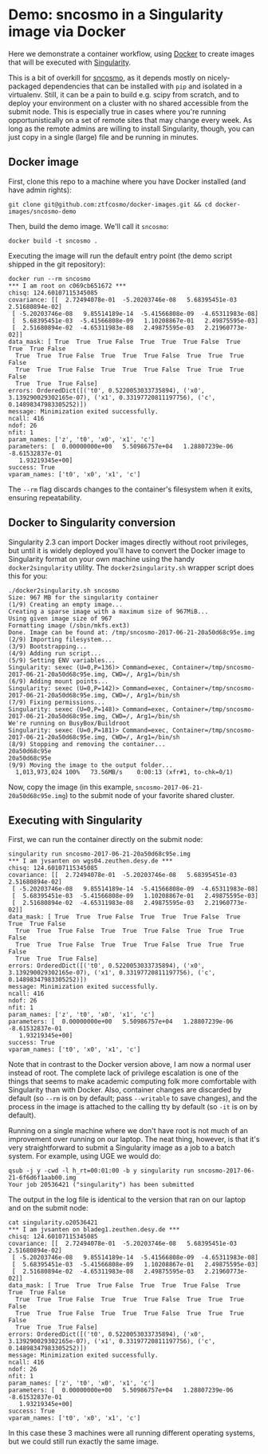 # Demo: sncosmo in a Singularity image via Docker

Here we demonstrate a container workflow, using [Docker](https://www.docker.com) to create images that will be executed with [Singularity](http://singularity.lbl.gov).

This is a bit of overkill for
[sncosmo](http://sncosmo.readthedocs.io/en/v1.5.1/), as it depends mostly on
nicely-packaged dependencies that can be installed with `pip` and isolated in a
virtualenv. Still, it can be a pain to build e.g. scipy from scratch, and to
deploy your environment on a cluster with no shared accessible from the submit
node. This is especially true in cases where you're running opportunistically
on a set of remote sites that may change every week. As long as the remote
admins are willing to install Singularity, though, you can just copy in a
single (large) file and be running in minutes.

## Docker image

First, clone this repo to a machine where you have Docker installed (and have admin rights):

```
git clone git@github.com:ztfcosmo/docker-images.git && cd docker-images/sncosmo-demo
```

Then, build the demo image. We'll call it `sncosmo`:

```
docker build -t sncosmo .
```

Executing the image will run the default entry point (the demo script shipped in the git repository):

```
docker run --rm sncosmo
*** I am root on c069cb651672 ***
chisq: 124.60107115345085
covariance: [[  2.72494078e-01  -5.20203746e-08   5.68395451e-03   2.51680894e-02]
 [ -5.20203746e-08   9.85514189e-14  -5.41566808e-09  -4.65311983e-08]
 [  5.68395451e-03  -5.41566808e-09   1.10208867e-01   2.49875595e-03]
 [  2.51680894e-02  -4.65311983e-08   2.49875595e-03   2.21960773e-02]]
data_mask: [ True  True  True False  True  True  True False  True  True  True False
  True  True  True False  True  True  True False  True  True  True False
  True  True  True False  True  True  True False  True  True  True False
  True  True  True False]
errors: OrderedDict([('t0', 0.5220053033735894), ('x0', 3.139290029302165e-07), ('x1', 0.33197720811197756), ('c', 0.14898347983305252)])
message: Minimization exited successfully.
ncall: 416
ndof: 26
nfit: 1
param_names: ['z', 't0', 'x0', 'x1', 'c']
parameters: [  0.00000000e+00   5.50986757e+04   1.28807239e-06  -8.61532837e-01
   1.93219345e+00]
success: True
vparam_names: ['t0', 'x0', 'x1', 'c']
```

The `--rm` flag discards changes to the container's filesystem when it exits,
ensuring repeatability.

## Docker to Singularity conversion

Singularity 2.3 can import Docker images directly without root privileges, but
until it is widely deployed you'll have to convert the Docker image to
Singularity format on your own machine using the handy `docker2singularity`
utility. The `docker2singularity.sh` wrapper script does this for you:

```
./docker2singularity.sh sncosmo
Size: 967 MB for the singularity container
(1/9) Creating an empty image...
Creating a sparse image with a maximum size of 967MiB...
Using given image size of 967
Formatting image (/sbin/mkfs.ext3)
Done. Image can be found at: /tmp/sncosmo-2017-06-21-20a50d68c95e.img
(2/9) Importing filesystem...
(3/9) Bootstrapping...
(4/9) Adding run script...
(5/9) Setting ENV variables...
Singularity: sexec (U=0,P=136)> Command=exec, Container=/tmp/sncosmo-2017-06-21-20a50d68c95e.img, CWD=/, Arg1=/bin/sh
(6/9) Adding mount points...
Singularity: sexec (U=0,P=142)> Command=exec, Container=/tmp/sncosmo-2017-06-21-20a50d68c95e.img, CWD=/, Arg1=/bin/sh
(7/9) Fixing permissions...
Singularity: sexec (U=0,P=148)> Command=exec, Container=/tmp/sncosmo-2017-06-21-20a50d68c95e.img, CWD=/, Arg1=/bin/sh
We're running on BusyBox/Buildroot
Singularity: sexec (U=0,P=181)> Command=exec, Container=/tmp/sncosmo-2017-06-21-20a50d68c95e.img, CWD=/, Arg1=/bin/sh
(8/9) Stopping and removing the container...
20a50d68c95e
20a50d68c95e
(9/9) Moving the image to the output folder...
  1,013,973,024 100%   73.56MB/s    0:00:13 (xfr#1, to-chk=0/1)
```

Now, copy the image (in this example, `sncosmo-2017-06-21-20a50d68c95e.img`) to the submit node of your favorite shared cluster.

## Executing with Singularity

First, we can run the container directly on the submit node:

```
singularity run sncosmo-2017-06-21-20a50d68c95e.img 
*** I am jvsanten on wgs04.zeuthen.desy.de ***
chisq: 124.60107115345085
covariance: [[  2.72494078e-01  -5.20203746e-08   5.68395451e-03   2.51680894e-02]
 [ -5.20203746e-08   9.85514189e-14  -5.41566808e-09  -4.65311983e-08]
 [  5.68395451e-03  -5.41566808e-09   1.10208867e-01   2.49875595e-03]
 [  2.51680894e-02  -4.65311983e-08   2.49875595e-03   2.21960773e-02]]
data_mask: [ True  True  True False  True  True  True False  True  True  True False
  True  True  True False  True  True  True False  True  True  True False
  True  True  True False  True  True  True False  True  True  True False
  True  True  True False]
errors: OrderedDict([('t0', 0.5220053033735894), ('x0', 3.139290029302165e-07), ('x1', 0.33197720811197756), ('c', 0.14898347983305252)])
message: Minimization exited successfully.
ncall: 416
ndof: 26
nfit: 1
param_names: ['z', 't0', 'x0', 'x1', 'c']
parameters: [  0.00000000e+00   5.50986757e+04   1.28807239e-06  -8.61532837e-01
   1.93219345e+00]
success: True
vparam_names: ['t0', 'x0', 'x1', 'c']
```

Note that in contrast to the Docker version above, I am now a normal user
instead of root. The complete lack of privilege escalation is one of the things
that seems to make academic computing folk more comfortable with Singularity
than with Docker. Also, container changes are discarded by default (so `--rm`
is on by default; pass `--writable` to save changes), and the process in the
image is attached to the calling tty by default (so `-it` is on by default).

Running on a single machine where we don't have root is not much of an
improvement over running on our laptop. The neat thing, however, is that it's
very straightforward to submit a Singularity image as a job to a batch system.
For example, using UGE we would do:

```
qsub -j y -cwd -l h_rt=00:01:00 -b y singularity run sncosmo-2017-06-21-6f6d6f1aab00.img 
Your job 20536421 ("singularity") has been submitted
```

The output in the log file is identical to the version that ran on our laptop
and on the submit node:

```
cat singularity.o20536421 
*** I am jvsanten on bladeg1.zeuthen.desy.de ***
chisq: 124.60107115345085
covariance: [[  2.72494078e-01  -5.20203746e-08   5.68395451e-03   2.51680894e-02]
 [ -5.20203746e-08   9.85514189e-14  -5.41566808e-09  -4.65311983e-08]
 [  5.68395451e-03  -5.41566808e-09   1.10208867e-01   2.49875595e-03]
 [  2.51680894e-02  -4.65311983e-08   2.49875595e-03   2.21960773e-02]]
data_mask: [ True  True  True False  True  True  True False  True  True  True False
  True  True  True False  True  True  True False  True  True  True False
  True  True  True False  True  True  True False  True  True  True False
  True  True  True False]
errors: OrderedDict([('t0', 0.5220053033735894), ('x0', 3.139290029302165e-07), ('x1', 0.33197720811197756), ('c', 0.14898347983305252)])
message: Minimization exited successfully.
ncall: 416
ndof: 26
nfit: 1
param_names: ['z', 't0', 'x0', 'x1', 'c']
parameters: [  0.00000000e+00   5.50986757e+04   1.28807239e-06  -8.61532837e-01
   1.93219345e+00]
success: True
vparam_names: ['t0', 'x0', 'x1', 'c']
```

In this case these 3 machines were all running different operating systems, but
we could still run exactly the same image.


